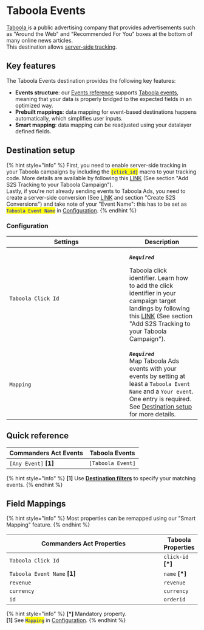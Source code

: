 # Taboola Events

[Taboola ](https://www.taboola.com)is a public advertising company that provides advertisements such as "Around the Web" and "Recommended For You" boxes at the bottom of many online news articles.\
This destination allows [server-side tracking](https://help.taboola.com/hc/en-us/articles/115006850567-How-to-Track-Conversions-Using-Server-to-Server-Integration-S2S-).

## Key features

The Taboola Events destination provides the following key features:

* **Events structure**: our [Events reference](https://community.commandersact.com/platform-x/developers/tracking/events-reference) supports [Taboola events](https://help.taboola.com/hc/en-us/articles/115006850567-How-to-Track-Conversions-Using-Server-to-Server-Integration-S2S-), meaning that your data is properly bridged to the expected fields in an optimized way.
* **Prebuilt mappings**: data mapping for event-based destinations happens automatically, which simplifies user inputs.
* **Smart mapping**: data mapping can be readjusted using your datalayer defined fields.

## Destination setup

{% hint style="info" %}
First, you need to enable server-side tracking in your Taboola campaigns by including the <mark style="color:blue;">`{click_id}`</mark> macro to your tracking code. More details are available by following this [LINK](https://help.taboola.com/hc/en-us/articles/115006850567-How-to-Track-Conversions-Using-Server-to-Server-Integration-S2S-) (See section "Add S2S Tracking to your Taboola Campaign"). \
Lastly, if you're not already sending events to Taboola Ads, you need to create a server-side conversion (See [LINK](https://help.taboola.com/hc/en-us/articles/115006850567-How-to-Track-Conversions-Using-Server-to-Server-Integration-S2S-) and section "Create S2S Conversions") and take note of your "Event Name": this has to be set as <mark style="color:blue;">`Taboola Event Name`</mark> in [Configuration](taboola-events.md#configuration).
{% endhint %}

### Configuration

<table><thead><tr><th width="300">Settings</th><th>Description</th></tr></thead><tbody><tr><td><code>Taboola Click Id</code></td><td><p><em><strong><code>Required</code></strong></em></p><p>Taboola click identifier. Learn how to add the click identifier in your campaign target landings by following this <a href="https://help.taboola.com/hc/en-us/articles/115006850567-How-to-Track-Conversions-Using-Server-to-Server-Integration-S2S-">LINK</a> (See section "Add S2S Tracking to your Taboola Campaign").</p></td></tr><tr><td><code>Mapping</code></td><td><em><strong><code>Required</code></strong></em><br>Map Taboola Ads events with your events by setting at least a <code>Taboola Event Name</code> and a <code>Your event</code>. One entry is required. See <a href="taboola-events.md#destination-setup">Destination setup</a> for more details.</td></tr></tbody></table>

## Quick reference

| Commanders Act Events  | Taboola Events    |
| ---------------------- | ----------------- |
| `[Any Event]` **\[1]** | `[Taboola Event]` |

{% hint style="info" %}
**\[1]** Use [**Destination filters**](https://doc.commandersact.com/features/destinations/destination-filters) to specify your matching events.
{% endhint %}

## Field Mappings

{% hint style="info" %}
Most properties can be remapped using our "Smart Mapping" feature.
{% endhint %}

<table><thead><tr><th width="456">Commanders Act Properties</th><th>Taboola Properties</th></tr></thead><tbody><tr><td><code>Taboola Click Id</code></td><td><code>click-id</code> <strong>[*]</strong></td></tr><tr><td><code>Taboola Event Name</code> <strong>[1]</strong></td><td><code>name</code> <strong>[*]</strong></td></tr><tr><td><code>revenue</code></td><td><code>revenue</code></td></tr><tr><td><code>currency</code></td><td><code>currency</code></td></tr><tr><td><code>id</code></td><td><code>orderid</code></td></tr></tbody></table>

{% hint style="info" %}
**\[\*]** Mandatory property.\
**\[1]** See <mark style="color:blue;">`Mapping`</mark> in [Configuration](taboola-events.md#configuration).
{% endhint %}
